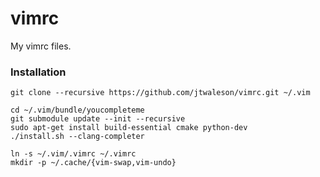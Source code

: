 vimrc
====

My vimrc files.

### Installation
```shell
git clone --recursive https://github.com/jtwaleson/vimrc.git ~/.vim

cd ~/.vim/bundle/youcompleteme
git submodule update --init --recursive
sudo apt-get install build-essential cmake python-dev
./install.sh --clang-completer

ln -s ~/.vim/.vimrc ~/.vimrc
mkdir -p ~/.cache/{vim-swap,vim-undo}
```
